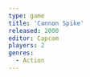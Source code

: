 ```yaml
---
type: game
title: 'Cannon Spike'
released: 2000
editor: Capcom
players: 2
genres:
  - Action
---
```

